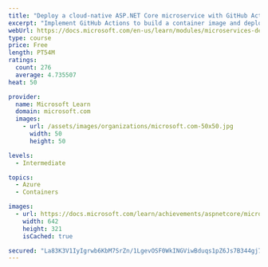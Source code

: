 ```yaml
---
title: "Deploy a cloud-native ASP.NET Core microservice with GitHub Actions"
excerpt: "Implement GitHub Actions to build a container image and deploy to Azure Kubernetes Service."
webUrl: https://docs.microsoft.com/en-us/learn/modules/microservices-devops-aspnet-core/
type: course
price: Free
length: PT54M
ratings:
  count: 276
  average: 4.735507
heat: 50

provider:
  name: Microsoft Learn
  domain: microsoft.com
  images:
    - url: /assets/images/organizations/microsoft.com-50x50.jpg
      width: 50
      height: 50

levels:
  - Intermediate

topics:
  - Azure
  - Containers

images:
  - url: https://docs.microsoft.com/learn/achievements/aspnetcore/microservices-devops-aspnet-core-social.png
    width: 642
    height: 321
    isCached: true

secured: "La83K3V1IyIgrwb6KbM7SrZn/1LgevOSF0WkINGViwBduqs1pZ6Js7B344gj7DZCVDUG/z/jzXa4td1Hko5ZzVkBlMObobo1nRe5y3dJmNytfMZpGA9EQegnnEKFfgFQV9pmW8Cr7Y2RwIdeGlzTNgsHYg/ci5mQQtTXEZn8jL9NzfAd2Tm0mTXXyh3IrF7yO7k2y3LvEKpAsA1jpIhKk8+ZP9uETHeIu9yj9S0h4oK2inAh8lsF9KNgAp2HvsX93XmVWgDav/5zKTyT8PFtPdvDypTJk6rhxgCxWLJk140FaTArowAT7YYKtvVH+7MUdY+Y39I44rC5waSpErugi8NCdzndZsP7bVzyHXbgEr/Tv1ESFxpLKKvyLTq6EkXiiXp7zVhn/0G17iAUjHXwyxgT0SQG3kET6H11UR2FrpM=;HRqiDFdqkDqrKFCfcp832A=="
---
```


